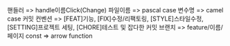 핸들러 => handle이름Click(Change)
파일이름 => pascal case
변수명 => camel case
커밋 컨벤션 => [FEAT]기능, [FIX]수정/리팩토링, [STYLE]스타일수정, [SETTING]프로젝트 세팅, [CHORE]테스트 및 잡다한 커밋
브랜치 => feature/이름/페이지
const => arrow function
